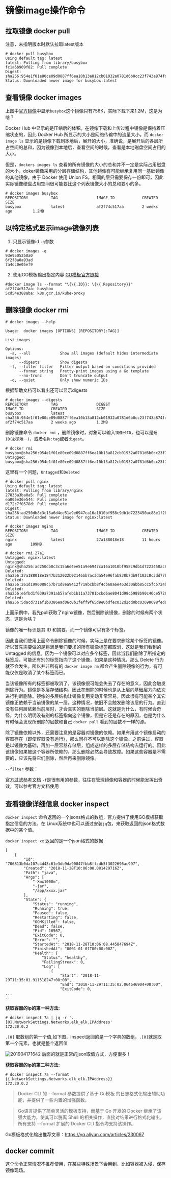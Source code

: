 # 镜像image操作命令

## 拉取镜像 docker pull 

注意，未指明版本时默认拉取latest版本

```shell
# docker pull busybox
Using default tag: latest
latest: Pulling from library/busybox
fc1a6b909f82: Pull complete 
Digest: sha256:954e1f01e80ce09d0887ff6ea10b13a812cb01932a0781d6b0cc23f743a874fd
Status: Downloaded newer image for busybox:latest
```
## 查看镜像 docker images
上图中[官方镜像](https://hub.docker.com/_/busybox?tab=tags)中显示`busybox`这个镜像只有756K，实际下载下来1.2M，这是为啥？

Docker Hub 中显示的是压缩后的体积。在镜像下载和上传过程中镜像是保持着压缩状态的，因此 Docker Hub 所显示的大小是网络传输中的流量大小。而 `docker image ls` 显示的是镜像下载到本地后，展开的大小，准确说，是展开后的各层所占空间的总和，因为镜像到本地后，查看空间的时候，查看是本地磁盘空间占用的大小。

但是，`dockers images ls` 查看的所有镜像的大小的总和并不一定是实际占用磁盘的大小，doker镜像采用的分层存储结构，其他镜像有可能继承复用同一基础镜像的其他镜像。由于 Docker 使用 Union FS，相同的层只需要保存一份即可，因此实际镜像硬盘占用空间很可能要比这个列表镜像大小的总和要小的多。

```shell
# docker images busybox
REPOSITORY          TAG                 IMAGE ID            CREATED             SIZE
busybox             latest              af2f74c517aa        2 weeks ago         1.2MB
```

##  以特定格式显示image镜像列表
1. 只显示镜像id  `-q`参数
```shell
# docker images -q
93e95052b8a0
6f2f8a0a93ad
7a4dc0e05ef9
```
2. 使用GO模板输出指定内容
[GO模板官方链接](https://gohugo.io/templates/introduction/)
```
#docker image ls --format "\{\{.ID}}: \{\{.Repository}}"
af2f74c517aa: busybox
5cd54e388aba: k8s.gcr.io/kube-proxy
```

## 删除镜像 docker rmi
```
# docker images --help

Usage:	docker images [OPTIONS] [REPOSITORY[:TAG]]

List images

Options:
  -a, --all             Show all images (default hides intermediate images)
      --digests         Show digests
  -f, --filter filter   Filter output based on conditions provided
      --format string   Pretty-print images using a Go template
      --no-trunc        Don't truncate output
  -q, --quiet           Only show numeric IDs
```

根据帮助文档可以看出还可以显示digests

```shell
# docker images --digests
REPOSITORY          TAG                 DIGEST                                                                    IMAGE ID            CREATED             SIZE
busybox             latest              sha256:954e1f01e80ce09d0887ff6ea10b13a812cb01932a0781d6b0cc23f743a874fd   af2f74c517aa        2 weeks ago         1.2MB
```

删除镜像命令 `docker rmi` ，删除镜像时，对象可以输入`镜像长ID`，也可以是`短ID(必须唯一)`，或者`名称:tag`或者`digest`。

```shell
# docker rmi busybox@sha256:954e1f01e80ce09d0887ff6ea10b13a812cb01932a0781d6b0cc23f743a874fd
Untagged: busybox@sha256:954e1f01e80ce09d0887ff6ea10b13a812cb01932a0781d6b0cc23f743a874fd
```

这里有一个问题，`Untagged`和`Deleted`

```shell
# docker pull nginx
Using default tag: latest
latest: Pulling from library/nginx
27833a3ba0a5: Pull complete 
ea005e36e544: Pull complete 
d172c7f0578d: Pull complete 
Digest: sha256:ad250db8c3c15a6d4ee51a9e6947ca16a1010bf958c9db1d7223450ac88e1f28
Status: Downloaded newer image for nginx:latest

# docker images nginx
REPOSITORY          TAG                 IMAGE ID            CREATED             SIZE
nginx               latest              27a188018e18        11 hours ago        109MB

# docker rmi 27a1
Untagged: nginx:latest
Untagged: nginx@sha256:ad250db8c3c15a6d4ee51a9e6947ca16a1010bf958c9db1d7223450ac88e1f28
Deleted: sha256:27a188018e1847b312022b02146bb7ac3da54e96fab838b7db9f102c8c3dd778
Deleted: sha256:261d1996088c57b71d8ea9412f719bcbb8f4cb68a6e463d30abb85cc5fc5724b
Deleted: sha256:e6fbd1f039a7391ab57afeb1b11a73781bcbd6ae8041d98c5988b90c46ce5726
Deleted: sha256:5dacd731af1b0386ead06c8b1feff9f65d9e0bdfec032d2cd0bc03690698feda
```

上面示例中，我先pull获取了nginx镜像，然后删除该镜像，删除的时候有两个状态，这是为啥？

镜像的唯一标识是其 ID 和摘要，而一个镜像可以有多个标签。

因此当我们使用上面命令删除镜像的时候，实际上是在要求删除某个标签的镜像。所以首先需要做的是将满足我们要求的所有镜像标签都取消，这就是我们看到的 Untagged 的信息。因为一个镜像可以对应多个标签，因此当我们删除了所指定的标签后，可能还有别的标签指向了这个镜像，如果是这种情况，那么 Delete 行为就不会发生。所以并非所有的 `docker image rm` 都会产生删除镜像的行为，有可能仅仅是取消了某个标签而已。

当该镜像所有的标签都被取消了，该镜像很可能会失去了存在的意义，因此会触发删除行为。镜像是多层存储结构，因此在删除的时候也是从上层向基础层方向依次进行判断删除。镜像的多层结构让镜像复用变动非常容易，因此很有可能某个其它镜像正依赖于当前镜像的某一层。这种情况，依旧不会触发删除该层的行为。直到没有任何层依赖当前层时，才会真实的删除当前层。这就是为什么，有时候会奇怪，为什么明明没有别的标签指向这个镜像，但是它还是存在的原因，也是为什么有时候会发现所删除的层数和自己 `docker pull` 看到的层数不一样的源。

除了镜像依赖以外，还需要注意的是容器对镜像的依赖。如果有用这个镜像启动的容器存在（即使容器没有运行），那么同样不可以删除这个镜像。之前讲过，容器是以镜像为基础，再加一层容器存储层，组成这样的多层存储结构去运行的。因此该镜像如果被这个容器所依赖的，那么删除必然会导致故障。如果这些容器是不需要的，应该先将它们删除，然后再来删除镜像。

`--filter` 参数：

[官方过滤参考文档](https://docs.docker.com/engine/reference/commandline/images/)  `-f`是很有用的参数，往往在管理镜像和容器的时候能发挥出奇效，可以参考官方文档使用

## 查看镜像详细信息 docker inspect 
`docker inspect` 命令返回的一个jsons格式的数组，官方提供了使用GO模板获取指定信息的方法。在 Linux系统中也可以通过安装`jq`包，来获取返回的json格式数据中的某个值。

`docker inspect xx` 返回的是一个json格式的数据

```
[
    {
        "Id": "706813b0da107c4d43c61e3db9da90847fbb8ffcdb5f3022696ac997",
        "Created": "2018-11-28T10:06:08.081429716Z",
        "Path": "java",
        "Args": [
            "-Xmx1000m",
            "-jar",
            "/app/xxxx.jar"
        ],
        "State": {
            "Status": "running",
            "Running": true,
            "Paused": false,
            "Restarting": false,
            "OOMKilled": false,
            "Dead": false,
            "Pid": 16567,
            "ExitCode": 0,
            "Error": "",
            "StartedAt": "2018-11-28T10:06:08.445847694Z",
            "FinishedAt": "0001-01-01T00:00:00Z",
            "Health": {
                "Status": "healthy",
                "FailingStreak": 0,
                "Log": [
                    {
                        "Start": "2018-11-29T11:35:01.911518247+08:00",
                        "End": "2018-11-29T11:35:02.064646904+08:00",
                        "ExitCode": 0,
...
...
```

**获取容器的ip的第一种方法:**
```
# docker inspect 7a | jq -r '.[0].NetworkSettings.Networks.elk_elk.IPAddress'
172.20.0.2
```
`.[0]` 取数组的第一个值,如下图，inspect返回的是一个字典的数组，`.[0]`就是取第一个元素，也就是整个返回值

![201904171642](https://img.24linux.com/static/images/201904171642.png)
后面的就是正常的json取值方式，方便很多！

**获取容器的ip的第二种方法:**
```
# docker inspect 7a --format {{.NetworkSettings.Networks.elk_elk.IPAddress}}
172.20.0.2
```
>Docker CLI 的 --format 参数提供了基于 Go模板 的日志格式化输出辅助功能，并提供了一些内置的增强函数。

>Go语言提供了简单灵活的模板支持，而基于 Go 开发的 Docker 继承了该强大能力，使其可以脱离 Shell 的相关操作，直接对结果进行格式化输出。所有支持 --format 扩展的 Docker CLI 指令均支持该操作。

 Go模板格式化输出推荐文章：https://yq.aliyun.com/articles/230067

## docker commit
这个命令正常情况不推荐使用，在某些特殊场景下会用到，比如容器被入侵，保存镜像现场。